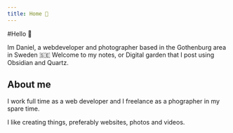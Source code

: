 ```yaml
---
title: Home 🏡
---
```


#Hello 👋 

Im Daniel, a webdeveloper and photographer based in the Gothenburg area in Sweden 🇸🇪 Welcome to my notes, or Digital garden that I post using Obsidian and Quartz. 

## About me

I work full time as a web developer and I freelance as a phographer in my spare time.

I like creating things, preferably websites, photos and videos.



